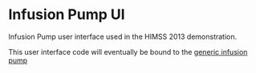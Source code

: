 Infusion Pump UI
=======

Infusion Pump user interface used in the HIMSS 2013 demonstration.

This user interface code will eventually be bound to the [generic infusion pump](http://rtg.cis.upenn.edu/gip.php3)  